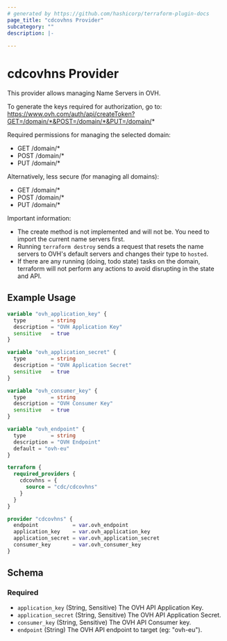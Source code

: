 ```yaml
---
# generated by https://github.com/hashicorp/terraform-plugin-docs
page_title: "cdcovhns Provider"
subcategory: ""
description: |-
  
---
```


# cdcovhns Provider

This provider allows managing Name Servers in OVH.

To generate the keys required for authorization, go to: https://www.ovh.com/auth/api/createToken?GET=/domain/*&POST=/domain/*&PUT=/domain/*

Required permissions for managing the selected domain:
- GET /domain/<DOMAIN>*
- POST /domain/<DOMAIN>*
- PUT /domain/<DOMAIN>*

Alternatively, less secure (for managing all domains):
- GET /domain/*
- POST /domain/*
- PUT /domain/*

Important information:

- The create method is not implemented and will not be. You need to import the current name servers first.
- Running `terraform destroy` sends a request that resets the name servers to OVH's default servers and changes their type to `hosted`.
- If there are any running (doing, todo state) tasks on the domain, terraform will not perform any actions to avoid disrupting in the state and API.

## Example Usage

```terraform
variable "ovh_application_key" {
  type        = string
  description = "OVH Application Key"
  sensitive   = true
}

variable "ovh_application_secret" {
  type        = string
  description = "OVH Application Secret"
  sensitive   = true
}

variable "ovh_consumer_key" {
  type        = string
  description = "OVH Consumer Key"
  sensitive   = true
}

variable "ovh_endpoint" {
  type        = string
  description = "OVH Endpoint"
  default = "ovh-eu"
}

terraform {
  required_providers {
    cdcovhns = {
      source = "cdc/cdcovhns"
    }
  }
}

provider "cdcovhns" {
  endpoint           = var.ovh_endpoint
  application_key    = var.ovh_application_key
  application_secret = var.ovh_application_secret
  consumer_key       = var.ovh_consumer_key
}
```

<!-- schema generated by tfplugindocs -->
## Schema

### Required

- `application_key` (String, Sensitive) The OVH API Application Key.
- `application_secret` (String, Sensitive) The OVH API Application Secret.
- `consumer_key` (String, Sensitive) The OVH API Consumer key.
- `endpoint` (String) The OVH API endpoint to target (eg: "ovh-eu").
